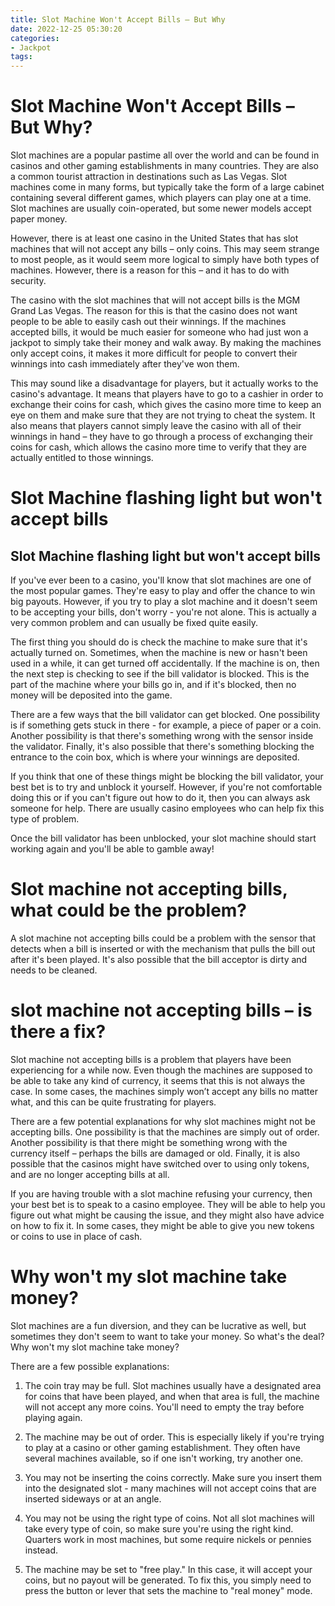```yaml
---
title: Slot Machine Won't Accept Bills – But Why
date: 2022-12-25 05:30:20
categories:
- Jackpot
tags:
---
```



#  Slot Machine Won't Accept Bills – But Why?

Slot machines are a popular pastime all over the world and can be found in casinos and other gaming establishments in many countries. They are also a common tourist attraction in destinations such as Las Vegas. Slot machines come in many forms, but typically take the form of a large cabinet containing several different games, which players can play one at a time. Slot machines are usually coin-operated, but some newer models accept paper money.

However, there is at least one casino in the United States that has slot machines that will not accept any bills – only coins. This may seem strange to most people, as it would seem more logical to simply have both types of machines. However, there is a reason for this – and it has to do with security.

The casino with the slot machines that will not accept bills is the MGM Grand Las Vegas. The reason for this is that the casino does not want people to be able to easily cash out their winnings. If the machines accepted bills, it would be much easier for someone who had just won a jackpot to simply take their money and walk away. By making the machines only accept coins, it makes it more difficult for people to convert their winnings into cash immediately after they've won them.

This may sound like a disadvantage for players, but it actually works to the casino's advantage. It means that players have to go to a cashier in order to exchange their coins for cash, which gives the casino more time to keep an eye on them and make sure that they are not trying to cheat the system. It also means that players cannot simply leave the casino with all of their winnings in hand – they have to go through a process of exchanging their coins for cash, which allows the casino more time to verify that they are actually entitled to those winnings.

#  Slot Machine flashing light but won't accept bills

 ## Slot Machine flashing light but won't accept bills

If you've ever been to a casino, you'll know that slot machines are one of the most popular games. They're easy to play and offer the chance to win big payouts. However, if you try to play a slot machine and it doesn't seem to be accepting your bills, don't worry - you're not alone. This is actually a very common problem and can usually be fixed quite easily.

The first thing you should do is check the machine to make sure that it's actually turned on. Sometimes, when the machine is new or hasn't been used in a while, it can get turned off accidentally. If the machine is on, then the next step is checking to see if the bill validator is blocked. This is the part of the machine where your bills go in, and if it's blocked, then no money will be deposited into the game.

There are a few ways that the bill validator can get blocked. One possibility is if something gets stuck in there - for example, a piece of paper or a coin. Another possibility is that there's something wrong with the sensor inside the validator. Finally, it's also possible that there's something blocking the entrance to the coin box, which is where your winnings are deposited.

If you think that one of these things might be blocking the bill validator, your best bet is to try and unblock it yourself. However, if you're not comfortable doing this or if you can't figure out how to do it, then you can always ask someone for help. There are usually casino employees who can help fix this type of problem.

Once the bill validator has been unblocked, your slot machine should start working again and you'll be able to gamble away!

#  Slot machine not accepting bills, what could be the problem?

A slot machine not accepting bills could be a problem with the sensor that detects when a bill is inserted or with the mechanism that pulls the bill out after it's been played. It's also possible that the bill acceptor is dirty and needs to be cleaned.

#  slot machine not accepting bills – is there a fix?

Slot machine not accepting bills is a problem that players have been experiencing for a while now. Even though the machines are supposed to be able to take any kind of currency, it seems that this is not always the case. In some cases, the machines simply won’t accept any bills no matter what, and this can be quite frustrating for players.

There are a few potential explanations for why slot machines might not be accepting bills. One possibility is that the machines are simply out of order. Another possibility is that there might be something wrong with the currency itself – perhaps the bills are damaged or old. Finally, it is also possible that the casinos might have switched over to using only tokens, and are no longer accepting bills at all.

If you are having trouble with a slot machine refusing your currency, then your best bet is to speak to a casino employee. They will be able to help you figure out what might be causing the issue, and they might also have advice on how to fix it. In some cases, they might be able to give you new tokens or coins to use in place of cash.

#  Why won't my slot machine take money?

Slot machines are a fun diversion, and they can be lucrative as well, but sometimes they don't seem to want to take your money. So what's the deal? Why won't my slot machine take money?

There are a few possible explanations:

1. The coin tray may be full. Slot machines usually have a designated area for coins that have been played, and when that area is full, the machine will not accept any more coins. You'll need to empty the tray before playing again.

2. The machine may be out of order. This is especially likely if you're trying to play at a casino or other gaming establishment. They often have several machines available, so if one isn't working, try another one.

3. You may not be inserting the coins correctly. Make sure you insert them into the designated slot - many machines will not accept coins that are inserted sideways or at an angle.

4. You may not be using the right type of coins. Not all slot machines will take every type of coin, so make sure you're using the right kind. Quarters work in most machines, but some require nickels or pennies instead.

5. The machine may be set to "free play." In this case, it will accept your coins, but no payout will be generated. To fix this, you simply need to press the button or lever that sets the machine to "real money" mode.